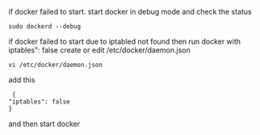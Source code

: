 if docker failed to start. start docker in debug mode and check the status 
```
sudo dockerd --debug
```
 if docker failed to start due to iptabled not found then run docker with iptables": false
 create or edit /etc/docker/daemon.json
```
vi /etc/docker/daemon.json
```
add this 
```
 {
"iptables": false
}
```

and then start docker 